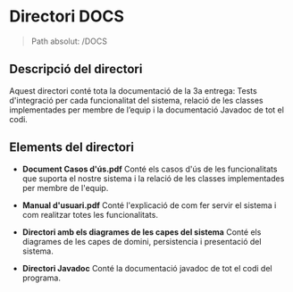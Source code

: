 # Directori DOCS

> Path absolut: /DOCS

## Descripció del directori

Aquest directori conté tota la documentació de la 3a entrega: Tests d'integració per cada funcionalitat del sistema, 
relació de les classes implementades per membre de l’equip i la documentació Javadoc de tot el codi.

## Elements del directori
- **Document Casos d'ús.pdf**
Conté els casos d'ús de les funcionalitats que suporta el nostre sistema i la relació de les 
classes implementades per membre de l'equip.

- **Manual d'usuari.pdf**
Conté l'explicació de com fer servir el sistema i com realitzar totes les funcionalitats.

- **Directori amb els diagrames de les capes del sistema**
Conté els diagrames de les capes de domini, persistencia i presentació del sistema. 

- **Directori Javadoc**
Conté la documentació javadoc de tot el codi del programa.